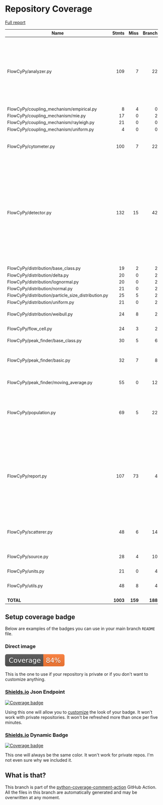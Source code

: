 # Repository Coverage

[Full report](https://htmlpreview.github.io/?https://github.com/MartinPdeS/FlowCyPy/blob/python-coverage-comment-action-data/htmlcov/index.html)

| Name                                                  |    Stmts |     Miss |   Branch |   BrPart |   Cover |   Missing |
|------------------------------------------------------ | -------: | -------: | -------: | -------: | ------: | --------: |
| FlowCyPy/analyzer.py                                  |      109 |        7 |       22 |        6 |     90% |150-151, 217, 239-240, 256->247, 304->312, 312->278, 316-322 |
| FlowCyPy/coupling\_mechanism/empirical.py             |        8 |        4 |        0 |        0 |     50% |     37-46 |
| FlowCyPy/coupling\_mechanism/mie.py                   |       17 |        0 |        2 |        0 |    100% |           |
| FlowCyPy/coupling\_mechanism/rayleigh.py              |       21 |        0 |        0 |        0 |    100% |           |
| FlowCyPy/coupling\_mechanism/uniform.py               |        4 |        0 |        0 |        0 |    100% |           |
| FlowCyPy/cytometer.py                                 |      100 |        7 |       22 |        3 |     90% |151-152, 193, 198-201 |
| FlowCyPy/detector.py                                  |      132 |       15 |       42 |       13 |     80% |66->65, 77->76, 91, 95->94, 109, 113->112, 127, 131->130, 145, 153, 159-161, 191-197, 308, 391->exit, 433 |
| FlowCyPy/distribution/base\_class.py                  |       19 |        2 |        2 |        0 |     90% |    26, 30 |
| FlowCyPy/distribution/delta.py                        |       20 |        0 |        2 |        0 |    100% |           |
| FlowCyPy/distribution/lognormal.py                    |       20 |        0 |        2 |        0 |    100% |           |
| FlowCyPy/distribution/normal.py                       |       21 |        0 |        2 |        0 |    100% |           |
| FlowCyPy/distribution/particle\_size\_distribution.py |       25 |        5 |        2 |        0 |     81% |     92-99 |
| FlowCyPy/distribution/uniform.py                      |       21 |        0 |        2 |        0 |    100% |           |
| FlowCyPy/distribution/weibull.py                      |       24 |        8 |        2 |        0 |     69% |39, 55-57, 76-81 |
| FlowCyPy/flow\_cell.py                                |       24 |        3 |        2 |        0 |     88% | 64-65, 68 |
| FlowCyPy/peak\_finder/base\_class.py                  |       30 |        5 |        6 |        1 |     83% | 38-46, 88 |
| FlowCyPy/peak\_finder/basic.py                        |       32 |        7 |        8 |        2 |     72% |81->exit, 86->85, 100-119 |
| FlowCyPy/peak\_finder/moving\_average.py              |       55 |        0 |       12 |        2 |     97% |91->94, 137->136 |
| FlowCyPy/population.py                                |       69 |        5 |       22 |        8 |     86% |51->50, 65, 70->69, 84, 89->88, 103, 111, 210 |
| FlowCyPy/report.py                                    |      107 |       73 |        4 |        0 |     32% |13, 45-49, 53-58, 62-64, 68-76, 80-93, 97-133, 137-154, 158-162, 166, 179-190, 196-244 |
| FlowCyPy/scatterer.py                                 |       48 |        6 |       14 |        3 |     85% |101-105, 108->73, 146 |
| FlowCyPy/source.py                                    |       28 |        4 |       10 |        3 |     76% |31->30, 44-46, 49->48, 63 |
| FlowCyPy/units.py                                     |       21 |        0 |        4 |        0 |    100% |           |
| FlowCyPy/utils.py                                     |       48 |        8 |        4 |        0 |     85% |25, 30, 79-84, 88-89, 110 |
|                                             **TOTAL** | **1003** |  **159** |  **188** |   **41** | **82%** |           |


## Setup coverage badge

Below are examples of the badges you can use in your main branch `README` file.

### Direct image

[![Coverage badge](https://raw.githubusercontent.com/MartinPdeS/FlowCyPy/python-coverage-comment-action-data/badge.svg)](https://htmlpreview.github.io/?https://github.com/MartinPdeS/FlowCyPy/blob/python-coverage-comment-action-data/htmlcov/index.html)

This is the one to use if your repository is private or if you don't want to customize anything.

### [Shields.io](https://shields.io) Json Endpoint

[![Coverage badge](https://img.shields.io/endpoint?url=https://raw.githubusercontent.com/MartinPdeS/FlowCyPy/python-coverage-comment-action-data/endpoint.json)](https://htmlpreview.github.io/?https://github.com/MartinPdeS/FlowCyPy/blob/python-coverage-comment-action-data/htmlcov/index.html)

Using this one will allow you to [customize](https://shields.io/endpoint) the look of your badge.
It won't work with private repositories. It won't be refreshed more than once per five minutes.

### [Shields.io](https://shields.io) Dynamic Badge

[![Coverage badge](https://img.shields.io/badge/dynamic/json?color=brightgreen&label=coverage&query=%24.message&url=https%3A%2F%2Fraw.githubusercontent.com%2FMartinPdeS%2FFlowCyPy%2Fpython-coverage-comment-action-data%2Fendpoint.json)](https://htmlpreview.github.io/?https://github.com/MartinPdeS/FlowCyPy/blob/python-coverage-comment-action-data/htmlcov/index.html)

This one will always be the same color. It won't work for private repos. I'm not even sure why we included it.

## What is that?

This branch is part of the
[python-coverage-comment-action](https://github.com/marketplace/actions/python-coverage-comment)
GitHub Action. All the files in this branch are automatically generated and may be
overwritten at any moment.